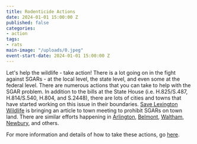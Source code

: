 ```yaml
---
title: Rodenticide Actions
date: 2024-01-01 15:00:00 Z
published: false
categories:
- action
tags:
- rats
main-image: "/uploads/0.jpeg"
event-start-date: 2024-01-01 15:00:00 Z
---
```


Let's help the wildlife - take action! There is a lot going on in the fight against SGARs - at the local level, the state level, and even some at the federal level. There are numerous actions that you can take to help with the SGAR problem.  In addition to the bills at the State House (i.e. H.825/S.487, H.814/S.540, H.804, and S.2448), there are lots of cities and towns that have started working on this issue in their boundaries. [Save Lexington Wildlife](https://savelexingtonwildlife.org/) is bringing an article to town meeting to prohibit SGARs on town land. There are similar efforts happening in [Arlington](https://savearlingtonwildlife.org/), [Belmont](https://www.sustainablebelmont.net/save-belmont-raptors/), [Waltham](https://walthamlandtrust.org/save-waltham-wildlife/), [Newbury](https://www.facebook.com/groups/270129722714537/), and others. 

For more information and details of how to take these actions, go [here](https://docs.google.com/document/d/11BHCjs9Luw-z9G4UPbc9yumLaSpDTdhZZVQPZzl2FIk/edit). 

